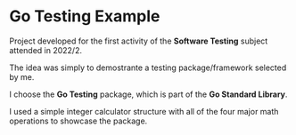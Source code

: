 # Go Testing Example

Project developed for the first activity of the **Software Testing** subject attended in 2022/2.

The idea was simply to demostrante a testing package/framework selected by me.

I choose the **Go Testing** package, which is part of the **Go Standard Library**.

I used a simple integer calculator structure with all of the four major math operations to showcase the package.
